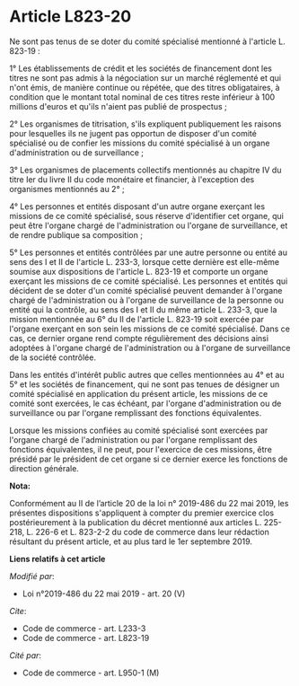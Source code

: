 # Article L823-20

Ne sont pas tenus de se doter du comité spécialisé mentionné à l'article L. 823-19 :

1° Les établissements de crédit et les sociétés de financement dont les titres ne sont pas admis à la négociation sur un
marché réglementé et qui n'ont émis, de manière continue ou répétée, que des titres obligataires, à condition que le montant
total nominal de ces titres reste inférieur à 100 millions d'euros et qu'ils n'aient pas publié de prospectus ;

2° Les organismes de titrisation, s'ils expliquent publiquement les raisons pour lesquelles ils ne jugent pas opportun de
disposer d'un comité spécialisé ou de confier les missions du comité spécialisé à un organe d'administration ou de
surveillance ;

3° Les organismes de placements collectifs mentionnés au chapitre IV du titre Ier du livre II du code monétaire et financier,
à l'exception des organismes mentionnés au 2° ;

4° Les personnes et entités disposant d'un autre organe exerçant les missions de ce comité spécialisé, sous réserve
d'identifier cet organe, qui peut être l'organe chargé de l'administration ou l'organe de surveillance, et de rendre publique
sa composition ;

5° Les personnes et entités contrôlées par une autre personne ou entité au sens des I et II de l'article L. 233-3, lorsque
cette dernière est elle-même soumise aux dispositions de l'article L. 823-19 et comporte un organe exerçant les missions de
ce comité spécialisé. Les personnes et entités qui décident de se doter d'un comité spécialisé peuvent demander à l'organe
chargé de l'administration ou à l'organe de surveillance de la personne ou entité qui la contrôle, au sens des I et II du
même article L. 233-3, que la mission mentionnée au 6° du II de l'article L. 823-19 soit exercée par l'organe exerçant en son
sein les missions de ce comité spécialisé. Dans ce cas, ce dernier organe rend compte régulièrement des décisions ainsi
adoptées à l'organe chargé de l'administration ou à l'organe de surveillance de la société contrôlée.

Dans les entités d'intérêt public autres que celles mentionnées au 4° et au 5° et les sociétés de financement, qui ne sont
pas tenues de désigner un comité spécialisé en application du présent article, les missions de ce comité sont exercées, le
cas échéant, par l'organe d'administration ou de surveillance ou par l'organe remplissant des fonctions équivalentes.

Lorsque les missions confiées au comité spécialisé sont exercées par l'organe chargé de l'administration ou par l'organe
remplissant des fonctions équivalentes, il ne peut, pour l'exercice de ces missions, être présidé par le président de cet
organe si ce dernier exerce les fonctions de direction générale.

**Nota:**

Conformément au II de l’article 20 de la loi n° 2019-486 du 22 mai 2019, les présentes dispositions s'appliquent à compter du
premier exercice clos postérieurement à la publication du décret mentionné aux articles L. 225-218, L. 226-6 et L. 823-2-2 du
code de commerce dans leur rédaction résultant du présent article, et au plus tard le 1er septembre 2019.

**Liens relatifs à cet article**

_Modifié par_:

  - Loi n°2019-486 du 22 mai 2019 - art. 20 (V)

_Cite_:

  - Code de commerce - art. L233-3
  - Code de commerce - art. L823-19

_Cité par_:

  - Code de commerce - art. L950-1 (M)
